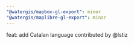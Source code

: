 ```yaml
---
"@watergis/mapbox-gl-export": minor
"@watergis/maplibre-gl-export": minor
---
```


feat: add Catalan language contributed by @lstiz
